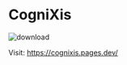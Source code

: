 # CogniXis
![download](https://github.com/user-attachments/assets/954594ac-e25e-416e-baa8-6000a0790ebb)


Visit: https://cognixis.pages.dev/
